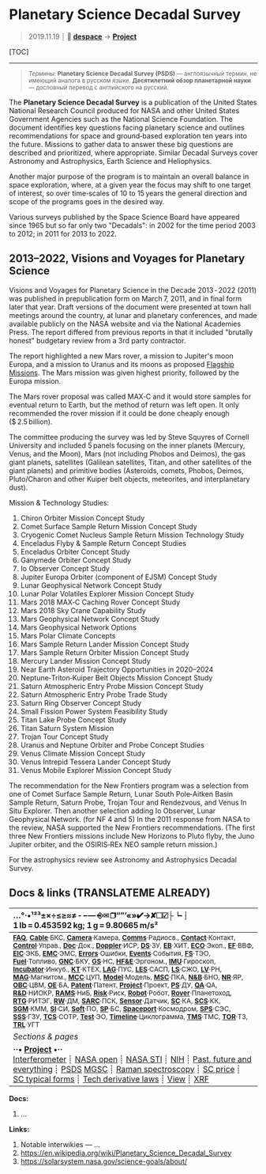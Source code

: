 # Planetary Science Decadal Survey
> 2019.11.19 ┊ **🚀 [despace](index.md)** → **[Project](project.md)**

[TOC]

---

> <small>*Термины:* **Planetary Science Decadal Survey (PSDS)** — англоязычный термин, не имеющий аналога в русском языке. **Десятилетний обзор планетарной науки** — дословный перевод с английского на русский.</small>

The **Planetary Science Decadal Survey** is a publication of the United States National Research Council produced for NASA and other United States Government Agencies such as the National Science Foundation. The document identifies key questions facing planetary science and outlines recommendations for space and ground‑based exploration ten years into the future. Missions to gather data to answer these big questions are described and prioritized, where appropriate. Similar Decadal Surveys cover Astronomy and Astrophysics, Earth Science and Heliophysics.

Another major purpose of the program is to maintain an overall balance in space exploration, where, at a given year the focus may shift to one target of interest, so over time‑scales of 10 to 15 years the general direction and scope of the programs goes in the desired way.

Various surveys published by the Space Science Board have appeared since 1965 but so far only two "Decadals": in 2002 for the time period 2003 to 2012; in 2011 for 2013 to 2022.



## 2013–2022, Visions and Voyages for Planetary Science

Visions and Voyages for Planetary Science in the Decade 2013 ‑ 2022 (2011) was published in prepublication form on March 7, 2011, and in final form later that year. Draft versions of the document were presented at town hall meetings around the country, at lunar and planetary conferences, and made available publicly on the NASA website and via the National Academies Press. The report differed from previous reports in that it included "brutally honest" budgetary review from a 3rd party contractor.

The report highlighted a new Mars rover, a mission to Jupiter's moon Europa, and a mission to Uranus and its moons as proposed [Flagship Missions](fs.md). The Mars mission was given highest priority, followed by the Europa mission.

The Mars rover proposal was called MAX‑C and it would store samples for eventual return to Earth, but the method of return was left open. It only recommended the rover mission if it could be done cheaply enough ($ 2.5 billion).

The committee producing the survey was led by Steve Squyres of Cornell University and included 5 panels focusing on the inner planets (Mercury, Venus, and the Moon), Mars (not including Phobos and Deimos), the gas giant planets, satellites (Galilean satellites, Titan, and other satellites of the giant planets) and primitive bodies (Asteroids, comets, Phobos, Deimos, Pluto/Charon and other Kuiper belt objects, meteorites, and interplanetary dust).

Mission & Technology Studies:

   1. Chiron Orbiter Mission Concept Study
   1. Comet Surface Sample Return Mission Concept Study
   1. Cryogenic Comet Nucleus Sample Return Mission Technology Study
   1. Enceladus Flyby & Sample Return Concept Studies
   1. Enceladus Orbiter Concept Study
   1. Ganymede Orbiter Concept Study
   1. Io Observer Concept Study
   1. Jupiter Europa Orbiter (component of EJSM) Concept Study
   1. Lunar Geophysical Network Concept Study
   1. Lunar Polar Volatiles Explorer Mission Concept Study
   1. Mars 2018 MAX‑C Caching Rover Concept Study
   1. Mars 2018 Sky Crane Capability Study
   1. Mars Geophysical Network Concept Study
   1. Mars Geophysical Network Options
   1. Mars Polar Climate Concepts
   1. Mars Sample Return Lander Mission Concept Study
   1. Mars Sample Return Orbiter Mission Concept Study
   1. Mercury Lander Mission Concept Study
   1. Near Earth Asteroid Trajectory Opportunities in 2020–2024
   1. Neptune‑Triton‑Kuiper Belt Objects Mission Concept Study
   1. Saturn Atmospheric Entry Probe Mission Concept Study
   1. Saturn Atmospheric Entry Probe Trade Study
   1. Saturn Ring Observer Concept Study
   1. Small Fission Power System Feasibility Study
   1. Titan Lake Probe Concept Study
   1. Titan Saturn System Mission
   1. Trojan Tour Concept Study
   1. Uranus and Neptune Orbiter and Probe Concept Studies
   1. Venus Climate Mission Concept Study
   1. Venus Intrepid Tessera Lander Concept Study
   1. Venus Mobile Explorer Mission Concept Study

The recommendation for the New Frontiers program was a selection from one of Comet Surface Sample Return, Lunar South Pole‑Aitken Basin Sample Return, Saturn Probe, Trojan Tour and Rendezvous, and Venus In Situ Explorer. Then another selection adding Io Observer, Lunar Geophysical Network. (for NF 4 and 5) In the 2011 response from NASA to the review, NASA supported the New Frontiers recommendations. (The first three New Frontiers missions include New Horizons to Pluto flyby, the Juno Jupiter orbiter, and the OSIRIS‑REx NEO sample return mission.)

For the astrophysics review see Astronomy and Astrophysics Decadal Survey.



<p style="page-break-after:always"> </p>

## Docs & links (TRANSLATEME ALREADY)
|…°·•¹²³±×÷≤≥≈≠ ‑ −— ⎆✉ ❐“”’«»✔→✘☐☑├┕┆ 1 lb = 0.453592 kg; 1 g = 9.80665 m/s²|
|:--|
|<small>**[FAQ](faq.md)**, **[Cable](cable.md)**·БКС, **[Camera](camera.md)**·Камера, **[Comms](comms.md)**·Радиосв., **[Contact](contact.md)**·Контакт, **[Control](control.md)**·Управ., **[Doc](doc.md)**·Док., **[Doppler](doppler.md)**·ИСР, **[DS](ds.md)**·ЗУ, **[EB](eb.md)**·ХИТ, **[ECO](ecology.md)**·Экол., **[EF](ef.md)**·ВВФ, **[ElC](elc.md)**·ЭКБ, **[EMC](emc.md)**·ЭМС, **[Errors](error.md)**·Ошибки, **[Events](event.md)**·События, **[FS](fs.md)**·ТЭО, **[Fuel](fuel.md)**·Топливо, **[GNC](gnc.md)**·БКУ, **[GS](scs.md)**·НС, **[HF&E](hfe.md)**·Эргоном., **[IMU](imu.md)**·Гироскоп, **[Incubator](incubator.md)**·Инкуб., **[KT](kt.md)**·КТЕХ, **[LAG](lag.md)**·ПУC, **[LES](les.md)**·САСП, **[LS](ls.md)**·СЖО, **[LV](lv.md)**·РН, **[MAG](mag.md)**·Магнитом., **[MCC](mcc.md)**·ЦУП, **[Model](model.md)**·Модель, **[MSC](sc.md)**·ПКА, **[N&B](nnb.md)**·БНО, **[NR](nr.md)**·ЯР, **[OBC](obc.md)**·ЦВМ, **[OE](oe.md)**·БА, **[Patent](патент.md)**·Патент, **[Project](project.md)**·Проект, **[PS](ps.md)**·ДУ, **[QA](quality.md)**·QA, **[R&D](rnd.md)**·НИОКР, **[RAMS](rams.md)**·НиБ, **[Risk](risk.md)**·Риск, **[Robot](robotics.md)**·Робот, **[Rover](rover.md)**·Планетоход, **[RTG](rtg.md)**·РИТЭГ, **[RW](rw.md)**·ДМ, **[SARC](sarc.md)**·ПСК, **[Sensor](sensor.md)**·Датчик, **[SC](sc.md)**·КА, **[SCS](scs.md)**·КК, **[SGM](sgm.md)**·КММ, **[SI](si.md)**·СИ, **[Soft](soft.md)**·ПО, **[SP](sp.md)**·БС, **[Spaceport](spaceport.md)**·Космодром, **[SPS](sps.md)**·СЭС, **[SSS](sss.md)**·ГЗУ, **[TCS](tcs.md)**·СОТР, **[Test](test.md)**·ЭО, **[Timeline](timeline.md)**·Циклограмма, **[TMS](tms.md)**·ТМС, **[TOR](tor.md)**·ТЗ, **[TRL](trl.md)**·УГТ</small>|
|*Sections & pages*|
|**··• [Project](project.md) •··**<br> [Interferometer](interferometer.md) ┊ [NASA open](nasa_open.md) ┊ [NASA STI](nasa_sti.md) ┊ [NIH](nih.md) ┊ [Past, future and everything](pfaeverything.md) ┊ [PSDS](us_psds.md) [MGSC](mgsc.md) ┊ [Raman spectroscopy](raman_spsc.md) ┊ [SC price](sc_price.md) ┊ [SC typical forms](sc_ts.md) ┊ [Tech derivative laws](td_laws.md) ┊ [View](view.md) ┊ [XRF](xrf.md)|

**Docs:**

   1. …

**Links:**

   1. Notable interwikies — …
   1. <https://en.wikipedia.org/wiki/Planetary_Science_Decadal_Survey>
   1. <https://solarsystem.nasa.gov/science-goals/about/>
